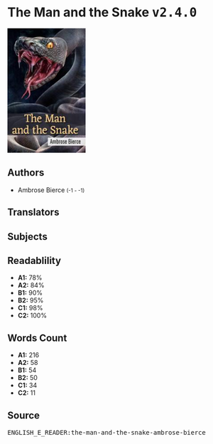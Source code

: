 # The Man and the Snake <kbd>v2.4.0</kbd>

![](./cover.medium.jpg "")

## Authors


 - Ambrose Bierce <small>(-1 - -1)</small>

## Translators



## Subjects



## Readablility


 - **A1:** 78%
 - **A2:** 84%
 - **B1:** 90%
 - **B2:** 95%
 - **C1:** 98%
 - **C2:** 100%

## Words Count


 - **A1:** 216
 - **A2:** 58
 - **B1:** 54
 - **B2:** 50
 - **C1:** 34
 - **C2:** 11

## Source


<kbd>ENGLISH_E_READER:the-man-and-the-snake-ambrose-bierce</kbd>
